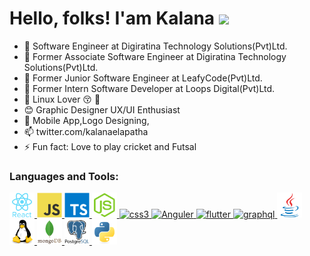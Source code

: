 # Hello, folks! I'am Kalana <img src="https://raw.githubusercontent.com/MartinHeinz/MartinHeinz/master/wave.gif" width="30rem">
- 🏢 Software Engineer at Digiratina Technology Solutions(Pvt)Ltd.
- 🏢 Former Associate Software Engineer at Digiratina Technology Solutions(Pvt)Ltd.
- 🏢 Former Junior Software Engineer at LeafyCode(Pvt)Ltd.
- 🏢 Former Intern Software Developer at Loops Digital(Pvt)Ltd.
- 🐧 Linux Lover 😚 :green_heart:
- 😊 Graphic Designer UX/UI Enthusiast
- 💬 Mobile App,Logo Designing, 
- 📫 twitter.com/kalanaelapatha
- ⚡ Fun fact: Love to play cricket and Futsal

<h3 align="left">Languages and Tools:</h3>
<p align="left"> <a href="https://www.w3schools.com/css/" target="_blank"> 
<img src="https://raw.githubusercontent.com/devicons/devicon/master/icons/react/react-original-wordmark.svg" alt="react" width="40" height="40"/>
<img src="https://raw.githubusercontent.com/devicons/devicon/master/icons/javascript/javascript-original.svg" alt="javascript" width="40" height="40"/>
<img src="https://raw.githubusercontent.com/devicons/devicon/master/icons/typescript/typescript-original.svg" alt="typescript" width="40" height="40"/>
<img src="https://raw.githubusercontent.com/devicons/devicon/master/icons/nodejs/nodejs-original.svg" alt="node" width="40" height="40"/>
<img src="https://miro.medium.com/max/600/1*usQX20oLxChIAupsuRi7GQ.png" alt="css3" width="70" height="40"/> </a> <a href="https://angular.io/" target="_blank"> <img src="https://cdn.worldvectorlogo.com/logos/angular-icon-1.svg" alt="Anguler" width="40" height="40"/> </a> <a href="https://flutter.dev" target="_blank"> <img src="https://www.vectorlogo.zone/logos/flutterio/flutterio-icon.svg" alt="flutter" width="40" height="40"/> </a> <a href="https://graphql.org" target="_blank"> <img src="https://www.vectorlogo.zone/logos/graphql/graphql-icon.svg" alt="graphql" width="40" height="40"/> </a> <a href="https://www.java.com" target="_blank"> <img src="https://raw.githubusercontent.com/devicons/devicon/master/icons/java/java-original.svg" alt="java" width="40" height="40"/> </a> <a href="https://developer.mozilla.org/en-US/docs/Web/JavaScript" target="_blank">  </a> <a href="https://www.linux.org/" target="_blank"> <img src="https://raw.githubusercontent.com/devicons/devicon/master/icons/linux/linux-original.svg" alt="linux" width="40" height="40"/> </a> <a href="https://www.mongodb.com/" target="_blank"> <img src="https://raw.githubusercontent.com/devicons/devicon/master/icons/mongodb/mongodb-original-wordmark.svg" alt="mongodb" width="40" height="40"/> </a><a href="https://www.postgresql.org" target="_blank"><img src="https://raw.githubusercontent.com/devicons/devicon/master/icons/postgresql/postgresql-original-wordmark.svg" alt="postgresql" width="40" height="40"/> </a> <a href="https://www.python.org" target="_blank"> <img src="https://raw.githubusercontent.com/devicons/devicon/master/icons/python/python-original.svg" alt="python" width="40" height="40"/> </a> <a href="https://reactjs.org/" target="_blank">  </a>

<!--![Top Languages Card](https://github-readme-stats.vercel.app/api/top-langs/?username=kalanaelapatha)

![Kalana's github stats](https://github-readme-stats.vercel.app/api?username=kalanaelapatha&show_icons=true&theme=radical)
<!--
[![ReadMe Card](https://github-readme-stats.vercel.app/api/pin/?username=kalanaelapatha&repo=github-readme-stats)](https://github.com/kalanaelapatha/github-readme-stats)
-->
